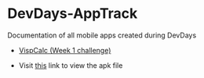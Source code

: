 # DevDays-AppTrack
Documentation of all mobile apps created during DevDays
* [VispCalc (Week 1 challenge)](https://github.com/vismitap/DevDays-AppTrack/tree/master/VispCalc) 
 - Visit [this](https://drive.google.com/file/d/14_DZToymr2xzCStBJIvlZ4AuDx-qsqy8/view?usp=sharing) link to view the apk file

